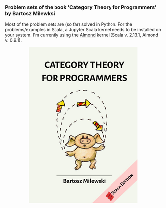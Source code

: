 ### Problem sets of the book 'Category Theory for Programmers' by Bartosz Milewksi

Most of the problem sets are (so far) solved in Python.
For the problems/examples in Scala, a Jupyter Scala kernel needs to be installed on your system. I'm currently using the [Almond](https://almond.sh/docs/quick-start-install) kernel (Scala v. 2.13.1, Almond v. 0.9.1).

<p align="center">
  <img width="350" height="500" src="images/front_cover.jpg">
</p>
